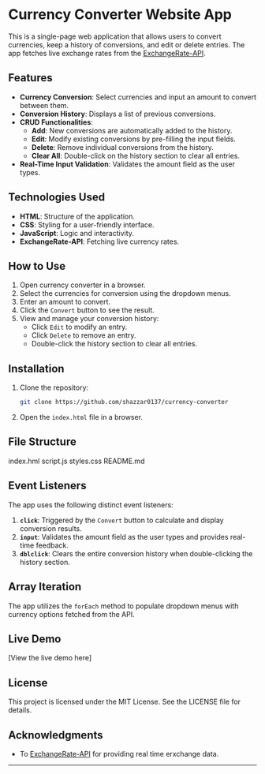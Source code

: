# Currency Converter Website App

This is a single-page web application that allows users to convert currencies, keep a history of conversions, and edit or delete entries. The app fetches live exchange rates from the [ExchangeRate-API](https://www.exchangerate-api.com/).

## Features

- **Currency Conversion**: Select currencies and input an amount to convert between them.
- **Conversion History**: Displays a list of previous conversions.
- **CRUD Functionalities**:
  - **Add**: New conversions are automatically added to the history.
  - **Edit**: Modify existing conversions by pre-filling the input fields.
  - **Delete**: Remove individual conversions from the history.
  - **Clear All**: Double-click on the history section to clear all entries.
- **Real-Time Input Validation**: Validates the amount field as the user types.

## Technologies Used

- **HTML**: Structure of the application.
- **CSS**: Styling for a user-friendly interface.
- **JavaScript**: Logic and interactivity.
- **ExchangeRate-API**: Fetching live currency rates.

## How to Use

1. Open  currency converter in a browser.
2. Select the currencies for conversion using the dropdown menus.
3. Enter an amount to convert.
4. Click the `Convert` button to see the result.
5. View and manage your conversion history:
   - Click `Edit` to modify an entry.
   - Click `Delete` to remove an entry.
   - Double-click the history section to clear all entries.

## Installation

1. Clone the repository:
   ```bash
   git clone https://github.com/shazzar0137/currency-converter
   ```
2. Open the `index.html` file in a browser.

## File Structure
index.hml
script.js
styles.css
README.md

## Event Listeners

The app uses the following distinct event listeners:

1. **`click`**: Triggered by the `Convert` button to calculate and display conversion results.
2. **`input`**: Validates the amount field as the user types and provides real-time feedback.
3. **`dblclick`**: Clears the entire conversion history when double-clicking the history section.

## Array Iteration

The app utilizes the `forEach` method to populate dropdown menus with currency options fetched from the API.

## Live Demo

[View the live demo here]
## License

This project is licensed under the MIT License. See the LICENSE file for details.

## Acknowledgments

- To [ExchangeRate-API](https://www.exchangerate-api.com/) for providing real time erxchange data.


---

